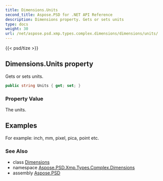 ```yaml
---
title: Dimensions.Units
second_title: Aspose.PSD for .NET API Reference
description: Dimensions property. Gets or sets units
type: docs
weight: 30
url: /net/aspose.psd.xmp.types.complex.dimensions/dimensions/units/
---
```

{{< psd/tize >}}
## Dimensions.Units property

Gets or sets units.

```csharp
public string Units { get; set; }
```

### Property Value

The units.

## Examples

For example: inch, mm, pixel, pica, point etc.

### See Also

* class [Dimensions](../)
* namespace [Aspose.PSD.Xmp.Types.Complex.Dimensions](../../../aspose.psd.xmp.types.complex.dimensions/)
* assembly [Aspose.PSD](../../../)


